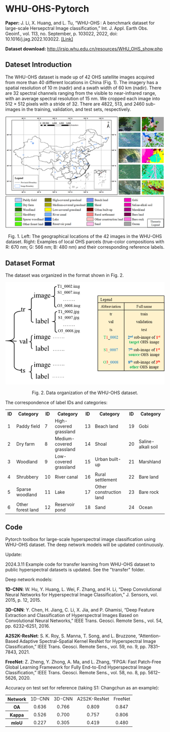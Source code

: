 # WHU-OHS-Pytorch

**Paper:** 
J. Li, X. Huang, and L. Tu, “WHU-OHS : A benchmark dataset for large-scale Hersepctral Image classification,” Int. J. Appl. Earth Obs. Geoinf., vol. 113, no. September, p. 103022, 2022, doi: 10.1016/j.jag.2022.103022. [[Link]](https://www.sciencedirect.com/science/article/pii/S1569843222002102)

**Dataset download:** http://irsip.whu.edu.cn/resources/WHU_OHS_show.php

## Dateset Introduction
The WHU-OHS dataset is made up of 42 OHS satellite images acquired from more than 40 different locations in China (Fig. 1). The imagery has a spatial resolution of 10 m (nadir) and a swath width of 60 km (nadir). There are 32 spectral channels ranging from the visible to near-infrared range, with an average spectral resolution of 15 nm. We cropped each image into 512 × 512 pixels with a stride of 32. There are 4822, 513, and 2460 sub-images in the training, validation, and test sets, respectively.

![](Dataset_introduction.png)

<p align='center'>Fig. 1. Left: The geographical locations of the 42 images in the WHU-OHS dataset. Right: Examples of local OHS parcels (true-color compositions with R: 670 nm; G: 566 nm; B: 480 nm) and their corresponding reference labels.

## Dataset Format
The dataset was organized in the format shown in Fig. 2.

![](Dataset_format.png)

<p align='center'>Fig. 2. Data organization of the WHU-OHS dataset.

The correspondence of label IDs and categories:

<div align="center">

<table>
    <tr>
        <th align="center">ID
        <th align="center">Category
        <th align="center">ID
        <th align="center">Category
        <th align="center">ID
        <th align="center">Category
        <th align="center">ID
        <th align="center">Category
    </tr>
    <tr>
        <td align="left">1
        <td align="left">Paddy field
        <td align="left">7
        <td align="left">High-covered grassland
        <td align="left">13
        <td align="left">Beach land
        <td align="left">19
        <td align="left">Gobi
    </tr>
    <tr>
        <td align="left">2
        <td align="left">Dry farm
        <td align="left">8
        <td align="left">Medium-covered grassland
        <td align="left">14
        <td align="left">Shoal
        <td align="left">20
        <td align="left">Saline-alkali soil
    </tr>
    <tr>
        <td align="left">3
        <td align="left">Woodland
        <td align="left">9
        <td align="left">Low-covered grassland
        <td align="left">15
        <td align="left">Urban built-up
        <td align="left">21
        <td align="left">Marshland
    </tr>
    <tr>
        <td align="left">4
        <td align="left">Shrubbery
        <td align="left">10
        <td align="left">River canal
        <td align="left">16
        <td align="left">Rural settlement
        <td align="left">22
        <td align="left">Bare land
    </tr>
    <tr>
        <td align="left">5
        <td align="left">Sparse woodland
        <td align="left">11
        <td align="left">Lake
        <td align="left">17
        <td align="left">Other construction land
        <td align="left">23
        <td align="left">Bare rock
    </tr>
    <tr>
        <td align="left">6
        <td align="left">Other forest land
        <td align="left">12
        <td align="left">Reservoir pond
        <td align="left">18
        <td align="left">Sand
        <td align="left">24
        <td align="left">Ocean
    </tr>

</table>

</div>


## Code
Pytorch toolbox for large-scale hyperspectral image classification using WHU-OHS dataset. The deep network models will be updated continuously.

Update:

2024.3.11 Example code for transfer learning from WHU-OHS dataset to public hyperspectral datasets is updated. See the "transfer" folder.

Deep network models:

**1D-CNN**: W. Hu, Y. Huang, L. Wei, F. Zhang, and H. Li, “Deep Convolutional Neural Networks for Hyperspectral Image Classification,” J. Sensors, vol. 2015, p. 12, 2015.

**3D-CNN**: Y. Chen, H. Jiang, C. Li, X. Jia, and P. Ghamisi, “Deep Feature Extraction and Classification of Hyperspectral Images Based on Convolutional Neural Networks,” IEEE Trans. Geosci. Remote Sens., vol. 54, pp. 6232–6251, 2016.

**A2S2K-ResNet**: S. K. Roy, S. Manna, T. Song, and L. Bruzzone, “Attention-Based Adaptive Spectral–Spatial Kernel ResNet for Hyperspectral Image Classification,” IEEE Trans. Geosci. Remote Sens., vol. 59, no. 9, pp. 7831–7843, 2021.

**FreeNet**: Z. Zheng, Y. Zhong, A. Ma, and L. Zhang, “FPGA: Fast Patch-Free Global Learning Framework for Fully End-to-End Hyperspectral Image Classification,” IEEE Trans. Geosci. Remote Sens., vol. 58, no. 8, pp. 5612–5626, 2020.

Accuracy on test set for reference (taking S1: Changchun as an example):

<div align="center">

<table>
    <tr>
        <th align="center">Network
        <td align="center">1D-CNN
        <td align="center">3D-CNN
        <td align="center">A2S2K-ResNet
        <td align="center">FreeNet
    </tr>
    <tr>
        <th align="center">OA
        <td align="center">0.636
        <td align="center">0.766
        <td align="center">0.809
        <td align="center">0.847
    </tr>
    <tr>
        <th align="center">Kappa
        <td align="center">0.526
        <td align="center">0.700
        <td align="center">0.757
        <td align="center">0.806
    </tr>
    <tr>
        <th align="center">mIoU
        <td align="center">0.227
        <td align="center">0.305
        <td align="center">0.419
        <td align="center">0.480
    </tr>
</table>

</div>
